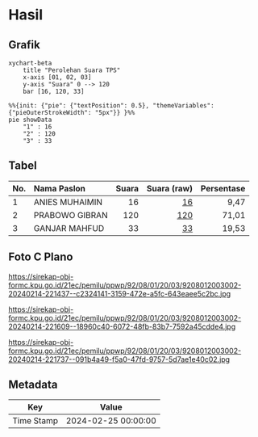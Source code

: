 # Hasil

## Grafik

```mermaid
xychart-beta
    title "Perolehan Suara TPS"
    x-axis [01, 02, 03]
    y-axis "Suara" 0 --> 120
    bar [16, 120, 33]
```

```mermaid
%%{init: {"pie": {"textPosition": 0.5}, "themeVariables": {"pieOuterStrokeWidth": "5px"}} }%%
pie showData
    "1" : 16
    "2" : 120
    "3" : 33
```

## Tabel

| No. | Nama Paslon    | Suara | Suara (raw) | Persentase |
|:--- |:-------------- | -----:| -----------:| ----------:|
| 1   | ANIES MUHAIMIN | 16    | [16][p-1]   | 9,47       |
| 2   | PRABOWO GIBRAN | 120   | [120][p-2]  | 71,01      |
| 3   | GANJAR MAHFUD  | 33    | [33][p-3]   | 19,53      |


[p-1]: https://github.com/gigit-pemilu/pemilu-2024-92-papua-barat/blob/main/pilpres/hitung-suara/sub/92-papua-barat/sub/08-kaimana/sub/01-kaimana/sub/2003-namatota/sub/002-tps/sub/paslon-1.txt
[p-2]: https://github.com/gigit-pemilu/pemilu-2024-92-papua-barat/blob/main/pilpres/hitung-suara/sub/92-papua-barat/sub/08-kaimana/sub/01-kaimana/sub/2003-namatota/sub/002-tps/sub/paslon-2.txt
[p-3]: https://github.com/gigit-pemilu/pemilu-2024-92-papua-barat/blob/main/pilpres/hitung-suara/sub/92-papua-barat/sub/08-kaimana/sub/01-kaimana/sub/2003-namatota/sub/002-tps/sub/paslon-3.txt

## Foto C Plano

https://sirekap-obj-formc.kpu.go.id/21ec/pemilu/ppwp/92/08/01/20/03/9208012003002-20240214-221437--c2324141-3159-472e-a5fc-643eaee5c2bc.jpg

https://sirekap-obj-formc.kpu.go.id/21ec/pemilu/ppwp/92/08/01/20/03/9208012003002-20240214-221609--18960c40-6072-48fb-83b7-7592a45cdde4.jpg

https://sirekap-obj-formc.kpu.go.id/21ec/pemilu/ppwp/92/08/01/20/03/9208012003002-20240214-221737--091b4a49-f5a0-47fd-9757-5d7ae1e40c02.jpg


## Metadata

| Key        | Value               |
| ---------- | ------------------- |
| Time Stamp | 2024-02-25 00:00:00 |



